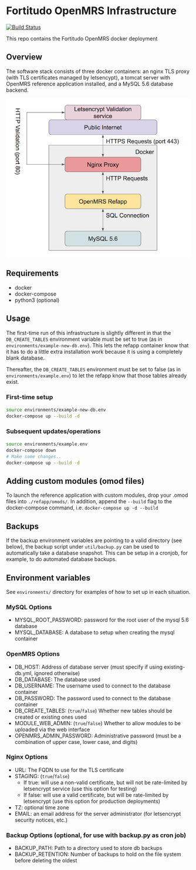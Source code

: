 # Fortitudo OpenMRS Infrastructure

[![Build Status](https://travis-ci.org/fortitudoinc/fortitudoinc-infra.svg?branch=master)](https://travis-ci.org/fortitudoinc/fortitudoinc-infra)

This repo contains the Fortitudo OpenMRS docker deployment

## Overview

The software stack consists of three docker containers: an nginx TLS proxy (with TLS certificates managed by letsencypt), a tomcat server with OpenMRS reference application installed, and a MySQL 5.6 database backend.

![software stack](stack.png)

## Requirements
- docker
- docker-compose
- python3 (optional)

## Usage

The first-time run of this infrastructure is slightly different in that the `DB_CREATE_TABLES` environment variable must be set to true (as in `environments/example-new-db.env`). This lets the refapp container know that it has to do a little extra installation work because it is using a completely blank database.

Thereafter, the `DB_CREATE_TABLES` environment must be set to false (as in `environments/example.env`) to let the refapp know that those tables already exist.

### First-time setup

```bash
source environments/example-new-db.env
docker-compose up --build -d
```

### Subsequent updates/operations

```bash
source environments/example.env
docker-compose down
# Make some changes..
docker-compose up --build -d
```

## Adding custom modules (omod files)

To launch the reference application with custom modules, drop your .omod files into `./refapp/omods/`. In addition, append the `--build` flag to the docker-compose command, i.e. `docker-compose up -d --build`

## Backups

If the backup environment variables are pointing to a valid directory (see below), the backup script under `util/backup.py` can be used to automatically take a database snapshot. This can be setup in a cronjob, for example, to do automated database backups.

## Environment variables

See `environments/` directory for examples of how to set up in each situation.

### MySQL Options
- MYSQL_ROOT_PASSWORD: password for the root user of the mysql 5.6 database
- MYSQL_DATABASE: A database to setup when creating the mysql container

### OpenMRS Options
- DB_HOST: Address of database server (must specify if using existing-db.yml, ignored otherwise)
- DB_DATABASE: The database used
- DB_USERNAME: The username used to connect to the database container
- DB_PASSWORD: The password used  to connect to the database container
- DB_CREATE_TABLES: (`true`/`false`) Whether new tables should be created or existing ones used
- MODULE_WEB_ADMIN: (`true`/`false`) Whether to allow modules to be uploaded via the web interface
- OPENMRS_ADMIN_PASSWORD: Administrative password (must be a combination of upper case, lower case, and digits)

### Nginx Options
- URL: The FQDN to use for the TLS certificate
- STAGING: (`true`/`false`)
    - If true: will use a non-valid certificate, but will not be rate-limited by letsencrypt service (use this option for testing)
    - If false: will use a valid certificate, but will be rate-limited by letsencrypt (use this option for production deployments)
- TZ: optional time zone
- EMAIL: an email address for the server administrator (for letsencrypt security notices, etc.)

### Backup Options (optional, for use with backup.py as cron job)
- BACKUP_PATH: Path to a directory used to store db backups 
- BACKUP_RETENTION: Number of backups to hold on the file system before deleting the oldest